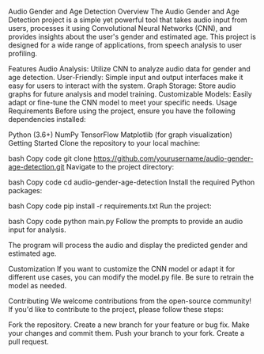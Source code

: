 Audio Gender and Age Detection
Overview
The Audio Gender and Age Detection project is a simple yet powerful tool that takes audio input from users, processes it using Convolutional Neural Networks (CNN), and provides insights about the user's gender and estimated age. This project is designed for a wide range of applications, from speech analysis to user profiling.

Features
Audio Analysis: Utilize CNN to analyze audio data for gender and age detection.
User-Friendly: Simple input and output interfaces make it easy for users to interact with the system.
Graph Storage: Store audio graphs for future analysis and model training.
Customizable Models: Easily adapt or fine-tune the CNN model to meet your specific needs.
Usage
Requirements
Before using the project, ensure you have the following dependencies installed:

Python (3.6+)
NumPy
TensorFlow
Matplotlib (for graph visualization)
Getting Started
Clone the repository to your local machine:

bash
Copy code
git clone https://github.com/yourusername/audio-gender-age-detection.git
Navigate to the project directory:

bash
Copy code
cd audio-gender-age-detection
Install the required Python packages:

bash
Copy code
pip install -r requirements.txt
Run the project:

bash
Copy code
python main.py
Follow the prompts to provide an audio input for analysis.

The program will process the audio and display the predicted gender and estimated age.

Customization
If you want to customize the CNN model or adapt it for different use cases, you can modify the model.py file. Be sure to retrain the model as needed.

Contributing
We welcome contributions from the open-source community! If you'd like to contribute to the project, please follow these steps:

Fork the repository.
Create a new branch for your feature or bug fix.
Make your changes and commit them.
Push your branch to your fork.
Create a pull request.
